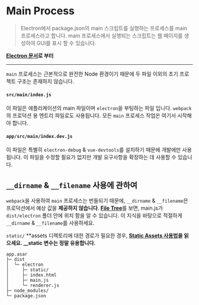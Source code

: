# Main Process

> Electron에서 package.json의 main 스크립트를 실행하는 프로세스를 main 프로세스라고 합니다. main 프로세스에서 실행되는 스크립트는 웹 페이지를 생성하여 GUI를 표시 할 수 있습니다.

[**Electron 문서**](http://electron.atom.io/docs/tutorial/quick-start/#main-process)**로 부터**

---

`main` 프로세스는 근본적으로 완전한 Node 환경이기 때문에 두 파일 이외의 초기 프로젝트 구조는 존재하지 않습니다.

#### `src/main/index.js`

이 파일은 애플리케이션의 main 파일이며 `electron`을 부팅하는 파일 입니다. `webpack`의 프로덕션 용 엔트리 파일로도 사용됩니다. 모든 `main` 프로세스 작업은 여기서 시작해야 합니다.

#### `app/src/main/index.dev.js`

이 파일은 특별히 `electron-debug` & `vue-devtools`를 설치하기 때문에 개발에만 사용됩니다. 이 파일을 수정할 필요가 없지만 개발 요구사항을 확장하는 데 사용할 수 있습니다.

## `__dirname` & `__filename` 사용에 관하여

`webpack`을 사용하여 `main` 프로세스는 번들되기 때문에, `__dirname` & `__filename`은 프로덕션에서 예상 값을 **제공하지 않습니다**. [**File Tree**](/file-tree.md)를 보면, main.js가 `dist/electron` 폴더 안에 위치 함을 알 수 있습니다. 이 지식을 바탕으로 적절하게 `__dirname` & `__filename`를 사용하세요.

`static/` **assets 디렉토리에 대한 경로가 필요한 경우, **[**Static Assets 사용법**](/using-static-assets.md)을 읽으세요. __static 변수는 정말 유용합니다.**

```
app.asar
├─ dist
│  └─ electron
│     ├─ static/
│     ├─ index.html
│     ├─ main.js
│     └─ renderer.js
├─ node_modules/
└─ package.json
```



